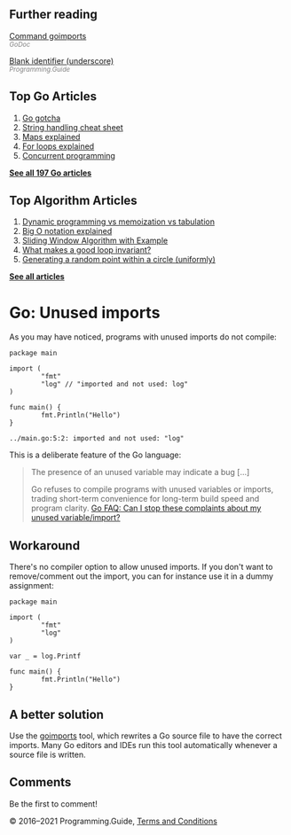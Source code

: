 <span class="underline"></span>

<span class="underline"></span>

## Further reading

[Command goimports](https://godoc.org/golang.org/x/tools/cmd/goimports)  
<span style="color: grey; font-style: italic; font-size: smaller">GoDoc</span>

[Blank identifier (underscore)](underscore.html)  
<span style="color: grey; font-style: italic; font-size: smaller">Programming.Guide</span>

## Top Go Articles

1.  [Go gotcha](go-gotcha.html)
2.  [String handling cheat sheet](string-functions-reference-cheat-sheet.html)
3.  [Maps explained](maps-explained.html)
4.  [For loops explained](for-loop.html)
5.  [Concurrent programming](go-concurrency-tutorial.html)

[**See all 197 Go articles**](index.html)

<span class="underline"></span>

## Top Algorithm Articles

1.  [Dynamic programming vs memoization vs tabulation](../dynamic-programming-vs-memoization-vs-tabulation.html)
2.  [Big O notation explained](../big-o-notation-explained.html)
3.  [Sliding Window Algorithm with Example](../sliding-window-example.html)
4.  [What makes a good loop invariant?](../what-makes-a-good-loop-invariant.html)
5.  [Generating a random point within a circle (uniformly)](../random-point-within-circle.html)

[**See all articles**](../index.html)

# Go: Unused imports

As you may have noticed, programs with unused imports do not compile:

    package main

    import (
            "fmt"
            "log" // "imported and not used: log"
    )

    func main() {
            fmt.Println("Hello")
    }

    ../main.go:5:2: imported and not used: "log"

This is a deliberate feature of the Go language:

> The presence of an unused variable may indicate a bug \[…\]
>
> Go refuses to compile programs with unused variables or imports, trading short-term convenience for long-term build speed and program clarity. <a href="https://golang.org/doc/faq#unused_variables_and_imports" class="quote-source">Go FAQ: Can I stop these complaints about my unused variable/import?</a>

## Workaround

There's no compiler option to allow unused imports. If you don't want to remove/comment out the import, you can for instance use it in a dummy assignment:

    package main

    import (
            "fmt"
            "log"
    )

    var _ = log.Printf

    func main() {
            fmt.Println("Hello")
    }

## A better solution

Use the [goimports](https://godoc.org/golang.org/x/tools/cmd/goimports) tool, which rewrites a Go source file to have the correct imports. Many Go editors and IDEs run this tool automatically whenever a source file is written.

## Comments

Be the first to comment!

© 2016–2021 Programming.Guide, [Terms and Conditions](../terms-and-conditions.html)
